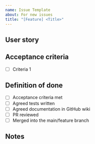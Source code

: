 ```yaml
---
name: Issue Template
about: For new issues
title: "[Feature] <Title>"
---
```


## User story



## Acceptance criteria

* [ ] Criteria 1

## Definition of done

* [ ] Acceptance criteria met
* [ ] Agreed tests written
* [ ] Agreed documentation in GitHub wiki
* [ ] PR reviewed
* [ ] Merged into the main/feature branch

## Notes
